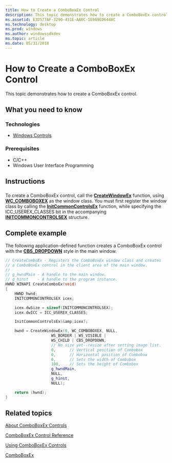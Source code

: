 ```yaml
---
title: How to Create a ComboBoxEx Control
description: This topic demonstrates how to create a ComboBoxEx control.
ms.assetid: E3D577AF-3290-431E-AA6C-1E9A9ED6448C
ms.technology: desktop
ms.prod: windows
ms.author: windowssdkdev
ms.topic: article
ms.date: 05/31/2018
---
```


# How to Create a ComboBoxEx Control

This topic demonstrates how to create a ComboBoxEx control.

## What you need to know

### Technologies

-   [Windows Controls](window-controls.md)

### Prerequisites

-   C/C++
-   Windows User Interface Programming

## Instructions

### 

To create a ComboBoxEx control, call the [**CreateWindowEx**](https://msdn.microsoft.com/library/windows/desktop/ms632680) function, using [**WC\_COMBOBOXEX**](common-control-window-classes.md#wc-comboboxex) as the window class. You must first register the window class by calling the [**InitCommonControlsEx**](/windows/desktop/api/Commctrl/nf-commctrl-initcommoncontrolsex) function, while specifying the ICC\_USEREX\_CLASSES bit in the accompanying [**INITCOMMONCONTROLSEX**](/windows/desktop/api/Commctrl/ns-commctrl-taginitcommoncontrolsex) structure.

## Complete example

The following application-defined function creates a ComboBoxEx control with the [**CBS\_DROPDOWN**](combo-box-styles.md#cbs-dropdown) style in the main window.


```C++
// CreateComboEx - Registers the ComboBoxEx window class and creates
// a ComboBoxEx control in the client area of the main window.
//
// g_hwndMain - A handle to the main window.
// g_hinst    - A handle to the program instance.
HWND WINAPI CreateComboEx(void)
{
    HWND hwnd;
    INITCOMMONCONTROLSEX icex;

    icex.dwSize = sizeof(INITCOMMONCONTROLSEX);
    icex.dwICC = ICC_USEREX_CLASSES;

    InitCommonControlsEx(&amp;icex);

    hwnd = CreateWindowEx(0, WC_COMBOBOXEX, NULL,
                    WS_BORDER | WS_VISIBLE |
                    WS_CHILD | CBS_DROPDOWN,
                    // No size yet--resize after setting image list.
                    0,      // Vertical position of Combobox
                    0,      // Horizontal position of Combobox
                    0,      // Sets the width of Combobox
                    100,    // Sets the height of Combobox
                    g_hwndMain,
                    NULL,
                    g_hinst,
                    NULL);

    return (hwnd);
}
```



## Related topics

<dl> <dt>

[About ComboBoxEx Controls](comboboxex-controls.md)
</dt> <dt>

[ComboBoxEx Control Reference](bumper-comboboxex-comboboxex-control-reference.md)
</dt> <dt>

[Using ComboBoxEx Controls](https://msdn.microsoft.com/library/windows/desktop/bb775744)
</dt> <dt>

[ComboBoxEx](comboboxex-control-reference.md)
</dt> </dl>

 

 





